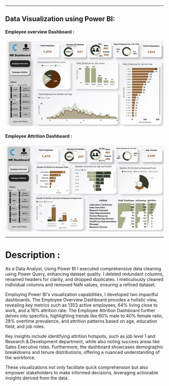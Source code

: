 -----------------------------------------------------------------------------------
## Data Visualization using Power BI:
#### Employee overview Dashboard : 
![image](employee_overview_dashboard.png)

#### Employee Attrition Dashboard : 
![image](employee_attrition_dashboard.png)

----------------------------------------------------------------------------------
# Description :
As a Data Analyst, Using Power BI I executed comprehensive data cleaning using Power Query, enhancing dataset quality. I deleted redundant columns, renamed headers for clarity, and dropped duplicates. I meticulously cleaned individual columns and removed NaN values, ensuring a refined dataset.

Employing Power BI's visualization capabilities, I developed two impactful dashboards. The Employee Overview Dashboard provides a holistic view, revealing key metrics such as 1353 active employees, 64% living close to work, and a 16% attrition rate. The Employee Attrition Dashboard further delves into specifics, highlighting trends like 60% male to 40% female ratio, 28% overtime prevalence, and attrition patterns based on age, education field, and job roles.

Key insights include identifying attrition hotspots, such as job level 1 and Research & Development department, while also noting success areas like Sales Executive roles. Furthermore, the dashboard showcases demographic breakdowns and tenure distributions, offering a nuanced understanding of the workforce.

These visualizations not only facilitate quick comprehension but also empower stakeholders to make informed decisions, leveraging actionable insights derived from the data.
